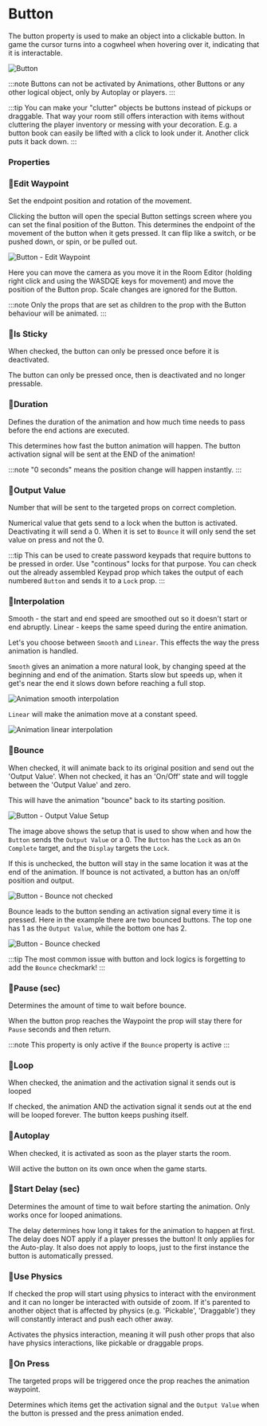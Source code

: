 # Button
The button property is used to make an object into a clickable button. In game the cursor turns into a cogwheel when hovering over it, indicating that it is interactable.

![Button](./img/button_selector.png)

:::note
Buttons can not be activated by Animations, other Buttons or any other logical object, only by Autoplay or players.
:::

:::tip
You can make your "clutter" objects be buttons instead of pickups or draggable.
That way your room still offers interaction with items without cluttering the player inventory or messing with your decoration. 
E.g. a button book can easily be lifted with a click to look under it. Another click puts it back down.
:::

### Properties

### :small_orange_diamond:Edit Waypoint
<div className="highlight-div">
Set the endpoint position and rotation of the movement.
</div>

Clicking the button will open the special Button settings screen where you can set the final position of the Button. This determines the endpoint of the movement of the button when it gets pressed. It can flip like a switch, or be pushed down, or spin, or be pulled out.

![Button - Edit Waypoint](./img/button_settings.png)

Here you can move the camera as you move it in the Room Editor (holding right click and using the WASDQE keys for movement) and move the position of the Button prop. Scale changes are ignored for the Button.

:::note
Only the props that are set as children to the prop with the Button behaviour will be animated.
:::

### :small_orange_diamond:Is Sticky
<div className="highlight-div">
When checked, the button can only be pressed once before it is deactivated.
</div>

The button can only be pressed once, then is deactivated and no longer pressable.

### :small_orange_diamond:Duration
<div className="highlight-div">
Defines the duration of the animation and how much time needs to pass before the end actions are executed.
</div>

This determines how fast the button animation will happen. The button activation signal will be sent at the END of the animation!

:::note
"0 seconds" means the position change will happen instantly. 
:::

### :small_orange_diamond:Output Value
<div className="highlight-div">
Number that will be sent to the targeted props on correct completion.
</div>

Numerical value that gets send to a lock when the button is activated. Deactivating it will send a 0. When it is set to `Bounce` it will only send the set value on press and not the 0.

:::tip
This can be used to create password keypads that require buttons to be pressed in order. Use "continous" locks for that purpose. You can check out the already assembled Keypad prop which takes the output of each numbered `Button` and sends it to a `Lock` prop. 
:::

### :small_orange_diamond:Interpolation
<div className="highlight-div">
Smooth - the start and end speed are smoothed out so it doesn't start or end abruptly.
Linear - keeps the same speed during the entire animation.
</div>

Let's you choose between `Smooth` and `Linear`. This effects the way the press animation is handled. 

`Smooth` gives an animation a more natural look, by changing speed at the beginning and end of the animation. Starts slow but speeds up, when it get's near the end it slows down before reaching a full stop.

![Animation smooth interpolation](./img/animation_smooth.gif)


`Linear` will make the animation move at a constant speed.

![Animation linear interpolation](./img/animation_linear.gif)

### :small_orange_diamond:Bounce
<div className="highlight-div">
When checked, it will animate back to its original position and send out the 'Output Value'.
When not checked, it has an 'On/Off' state and will toggle between the 'Output Value' and zero.
</div>

This will have the animation "bounce" back to its starting position.

![Button - Output Value Setup](./img/button_setup.png)

The image above shows the setup that is used to show when and how the `Button` sends the `Output Value` or a 0. The `Button` has the `Lock` as an `On Complete` target, and the `Display` targets the `Lock`.

If this is unchecked, the button will stay in the same location it was at the end of the animation. If bounce is not activated, a button has an on/off position and output.

![Button - Bounce not checked](./img/button_noBounce.gif)

Bounce leads to the button sending an activation signal every time it is pressed. Here in the example there are two bounced buttons. The top one has 1 as the `Output Value`, while the bottom one has 2.

![Button - Bounce checked](./img/button_bounce.gif)

:::tip
The most common issue with button and lock logics is forgetting to add the `Bounce` checkmark!
:::

### :small_orange_diamond:Pause (sec)
<div className="highlight-div">
Determines the amount of time to wait before bounce.
</div>

When the button prop reaches the Waypoint the prop will stay there for `Pause` seconds and then return.

:::note
This property is only active if the `Bounce` property is active
:::

### :small_orange_diamond:Loop
<div className="highlight-div">
When checked, the animation and the activation signal it sends out is looped
</div>

If checked, the animation AND the activation signal it sends out at the end will be looped forever. The button keeps pushing itself.

### :small_orange_diamond:Autoplay
<div className="highlight-div">
When checked, it is activated as soon as the player starts the room.
</div>

Will active the button on its own once when the game starts.

### :small_orange_diamond:Start Delay (sec)
<div className="highlight-div">
Determines the amount of time to wait before starting the animation. Only works once for looped animations.
</div>

The delay determines how long it takes for the animation to happen at first. The delay does NOT apply if a player presses the button! It only applies for the Auto-play. It also does not apply to loops, just to the first instance the button is automatically pressed.

### :small_orange_diamond:Use Physics
<div className="highlight-div">
If checked the prop will start using physics to interact with the environment and it can no longer be interacted with outside of zoom. If it's parented to another object that is affected by physics (e.g. 'Pickable', 'Draggable') they will constantly interact and push each other away.
</div>

Activates the physics interaction, meaning it will push other props that also have physics interactions, like pickable or draggable props.


### :small_orange_diamond:On Press
<div className="highlight-div">
The targeted props will be triggered once the prop reaches the animation waypoint.
</div>

Determines which items get the activation signal and the `Output Value` when the button is pressed and the press animation ended.
